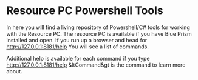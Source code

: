 # Resource PC Powershell Tools
In here you will find a living repository of Powershell/C# tools for working with the Resource PC. The resource PC is available if you have Blue Prism installed and open. If you run up a browser and head for http://127.0.0.1:8181/help You will see a list of commands.

Additional help is available for each command if you type http://127.0.0.1:8181/help &ltCommand&gt is the command to learn more about. 
